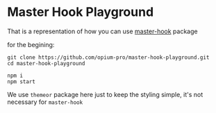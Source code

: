 # Master Hook Playground

 That is a representation of how you can use [master-hook](https://github.com/opium-pro/master-hook) package

for the begining:
 ```
 git clone https://github.com/opium-pro/master-hook-playground.git
 cd master-hook-playground
 
 npm i
 npm start
 ```

 We use `themeor` package here just to keep the styling simple, it's not necessary for `master-hook`